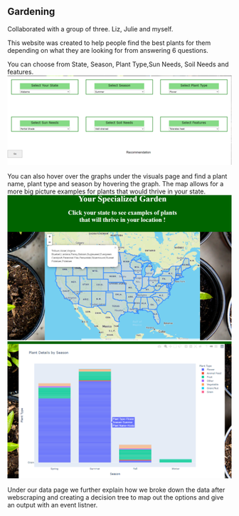 ## Gardening

Collaborated with a group of three. Liz, Julie and myself.

This website was created to help people find the best plants for them depending on what they are looking for from answering 6 questions. 

You can choose from State, Season, Plant Type,Sun Needs, Soil Needs and features. 
![buttons](https://github.com/Lizbetheli/specialized-garden/blob/main/static/image/buttons.PNG?raw=true)

You can also hover over the graphs under the visuals page and find a plant name, plant type and season by hovering the graph. The map allows for a more big picture examples for plants that would thrive in your state.
![map](https://github.com/Lizbetheli/specialized-garden/blob/main/static/image/mapv.PNG?raw=true)
![visual](https://github.com/Lizbetheli/specialized-garden/blob/main/static/image/visual1.PNG?raw=true)


Under our data page we further explain how we broke down the data after webscraping and creating a decision tree to map out the options and give an output with an event listner. 
